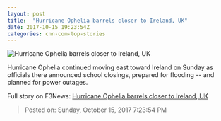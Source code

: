 ```yaml
---
layout: post
title:  "Hurricane Ophelia barrels closer to Ireland, UK"
date: 2017-10-15 19:23:54Z
categories: cnn-com-top-stories
---
```


![Hurricane Ophelia barrels closer to Ireland, UK](http://cdn.cnn.com/cnnnext/dam/assets/171012114915-weather-ophelia-satellite-super-tease.jpg)

Hurricane Ophelia continued moving east toward Ireland on Sunday as officials there announced school closings, prepared for flooding -- and planned for power outages.


Full story on F3News: [Hurricane Ophelia barrels closer to Ireland, UK](http://www.f3nws.com/n/PBFCbB)

> Posted on: Sunday, October 15, 2017 7:23:54 PM
